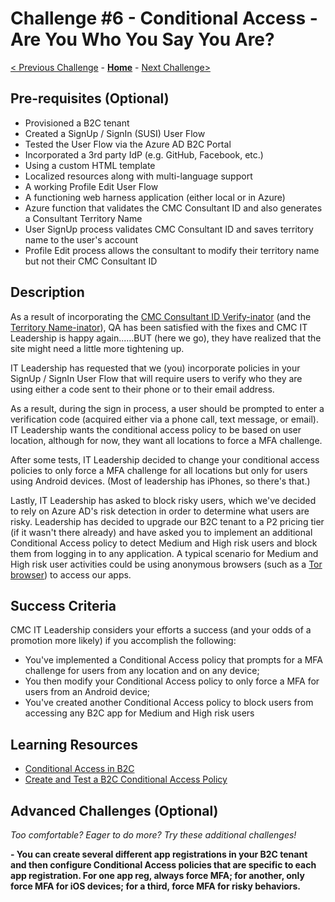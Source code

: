 # Challenge \#6 - Conditional Access - Are You Who You Say You Are?

[< Previous Challenge](./05-claims-enrichment.md) - **[Home](../readme.md)** - [Next Challenge>](./07-admin-graph.md)

## Pre-requisites (Optional)

- Provisioned a B2C tenant
- Created a SignUp / SignIn (SUSI) User Flow
- Tested the User Flow via the Azure AD B2C Portal
- Incorporated a 3rd party IdP (e.g. GitHub, Facebook, etc.)
- Using a custom HTML template
- Localized resources along with multi-language support
- A working Profile Edit User Flow
- A functioning web harness application (either local or in Azure)
- Azure function that validates the CMC Consultant ID and also generates a Consultant Territory Name
- User SignUp process validates CMC Consultant ID and saves territory name to the user's account
- Profile Edit process allows the consultant to modify their territory name but not their CMC Consultant ID

## Description

As a result of incorporating the [CMC Consultant ID Verify-inator](https://phineasandferb.fandom.com/wiki/List_of_Doofenshmirtz%27s_schemes_and_inventions/Season_1) (and the [Territory Name-inator](https://phineasandferb.fandom.com/wiki/List_of_Doofenshmirtz%27s_schemes_and_inventions/Season_2)), QA has been satisfied with the fixes and CMC IT Leadership is happy again......BUT (here we go), they have realized that the site might need a little more tightening up.

IT Leadership has requested that we (you) incorporate policies in your SignUp / SignIn User Flow that will require users to verify who they are using either a code sent to their phone or to their email address.

As a result, during the sign in process, a user should be prompted to enter a verification code (acquired either via a phone call, text message, or email). IT Leadership wants the conditional access policy to be based on user location, although for now, they want all locations to force a MFA challenge.

After some tests, IT Leadership decided to change your conditional access policies to only force a MFA challenge for all locations but only for users using Android devices. (Most of leadership has iPhones, so there's that.)

Lastly, IT Leadership has asked to block risky users, which we've decided to rely on Azure AD's risk detection in order to determine what users are risky. Leadership has decided to upgrade our B2C tenant to a P2 pricing tier (if it wasn't there already) and have asked you to implement an additional Conditional Access policy to detect Medium and High risk users and block them from logging in to any application. A typical scenario for Medium and High risk user activities could be using anonymous browsers (such as a [Tor browser](https://www.torproject.org/download/)) to access our apps.

## Success Criteria

CMC IT Leadership considers your efforts a success (and your odds of a promotion more likely) if you accomplish the following:

- You've implemented a Conditional Access policy that prompts for a MFA challenge for users from any location and on any device;
- You then modify your Conditional Access policy to only force a MFA for users from an Android device;
- You've created another Conditional Access policy to block users from accessing any B2C app for Medium and High risk users

## Learning Resources

- [Conditional Access in B2C](https://docs.microsoft.com/en-us/azure/active-directory-b2c/conditional-access-identity-protection-overview)
- [Create and Test a B2C Conditional Access Policy](https://docs.microsoft.com/en-us/azure/active-directory-b2c/conditional-access-user-flow)

## Advanced Challenges (Optional)

_Too comfortable? Eager to do more? Try these additional challenges!_

**- You can create several different app registrations in your B2C tenant and then configure Conditional Access policies that are specific to each app registration. For one app reg, always force MFA; for another, only force MFA for iOS devices; for a third, force MFA for risky behaviors.**

